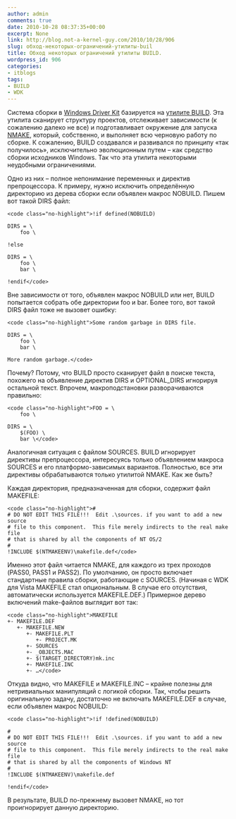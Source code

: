 ```yaml
---
author: admin
comments: true
date: 2010-10-28 08:37:35+00:00
excerpt: None
link: http://blog.not-a-kernel-guy.com/2010/10/28/906
slug: обход-некоторых-ограничений-утилиты-buil
title: Обход некоторых ограничений утилиты BUILD.
wordpress_id: 906
categories:
- itblogs
tags:
- BUILD
- WDK
---
```


Система сборки в [Windows Driver Kit](http://www.microsoft.com/whdc/devtools/WDK/default.mspx) базируется на [утилите BUILD](http://msdn.microsoft.com/en-us/library/ff542351(VS.85).aspx). Эта утилита сканирует структуру проектов, отслеживает зависимости (к сожалению далеко не все) и подготавливает окружение для запуска [NMAKE](http://msdn.microsoft.com/en-us/library/dd9y37ha.aspx), который, собственно, и выполняет всю черновую работу по сборке. К сожалению, BUILD создавался и развивался по принципу «так получилось», исключительно эволюционным путем – как средство сборки исходников Windows. Так что эта утилита некоторыми неудобными ограничениями.

Одно из них – полное непонимание переменных и директив препроцессора. <!-- more -->К примеру, нужно исключить определённую директорию из дерева сборки если объявлен макрос NOBUILD. Пишем вот такой DIRS файл:


    
    <code class="no-highlight">!if defined(NOBUILD) 
    
    DIRS = \
        foo \
    
    !else
    
    DIRS = \
        foo \
        bar \
    
    !endif</code>



Вне зависимости от того, объявлен макрос NOBUILD или нет, BUILD попытается собрать обе директории foo и bar. Более того, вот такой DIRS файл тоже не вызовет ошибку:


    
    <code class="no-highlight">Some random garbage in DIRS file.
    
    DIRS = \
        foo \
        bar \
    
    More random garbage.</code>



Почему? Потому, что BUILD просто сканирует файл в поиске текста, похожего на объявление директив DIRS и OPTIONAL_DIRS игнорируя остальной текст. Впрочем, макроподстановки разворачиваются правильно:


    
    <code class="no-highlight">FOO = \
        foo \
    
    DIRS = \
        $(FOO) \
        bar \</code>



Аналогичная ситуация с файлом SOURCES. BUILD игнорирует директивы препроцессора, интересуясь только объявлением макроса SOURCES и его платформо-зависимых вариантов. Полностью, все эти директивы обрабатываются только утилитой NMAKE. Как же быть?

Каждая директория, предназначенная для сборки, содержит файл MAKEFILE:


    
    <code class="no-highlight">#
    # DO NOT EDIT THIS FILE!!!  Edit .\sources. if you want to add a new source
    # file to this component.  This file merely indirects to the real make file
    # that is shared by all the components of NT OS/2
    #
    !INCLUDE $(NTMAKEENV)\makefile.def</code>



Именно этот файл читается NMAKE, для каждого из трех проходов (PASS0, PASS1 и PASS2). По умолчанию, он просто включает стандартные правила сборки, работающие с SOURCES. (Начиная с WDK для Vista MAKEFILE стал опциональным. В случае его отсутствия, автоматически используется MAKEFILE.DEF.) Примерное дерево включений make-файлов выглядит вот так:


    
    <code class="no-highlight">MAKEFILE
    +- MAKEFILE.DEF
       +- MAKEFILE.NEW
          +- MAKEFILE.PLT
             +- PROJECT.MK
          +- SOURCES
          +- _OBJECTS.MAC
          +- $(TARGET_DIRECTORY)mk.inc
          +- MAKEFILE.INC
          +- …</code>



Откуда видно, что MAKEFILE и MAKEFILE.INC – крайне полезны для нетривиальных манипуляций с логикой сборки. Так, чтобы решить оригинальную задачу, достаточно не включать MAKEFILE.DEF в случае, если объявлен макрос NOBUILD:


    
    <code class="no-highlight">!if !defined(NOBUILD)
    
    #
    # DO NOT EDIT THIS FILE!!!  Edit .\sources. if you want to add a new source
    # file to this component.  This file merely indirects to the real make file
    # that is shared by all the components of Windows NT
    #
    !INCLUDE $(NTMAKEENV)\makefile.def
    
    !endif</code>



В результате, BUILD по-прежнему вызовет NMAKE, но тот проигнорирует данную директорию.


